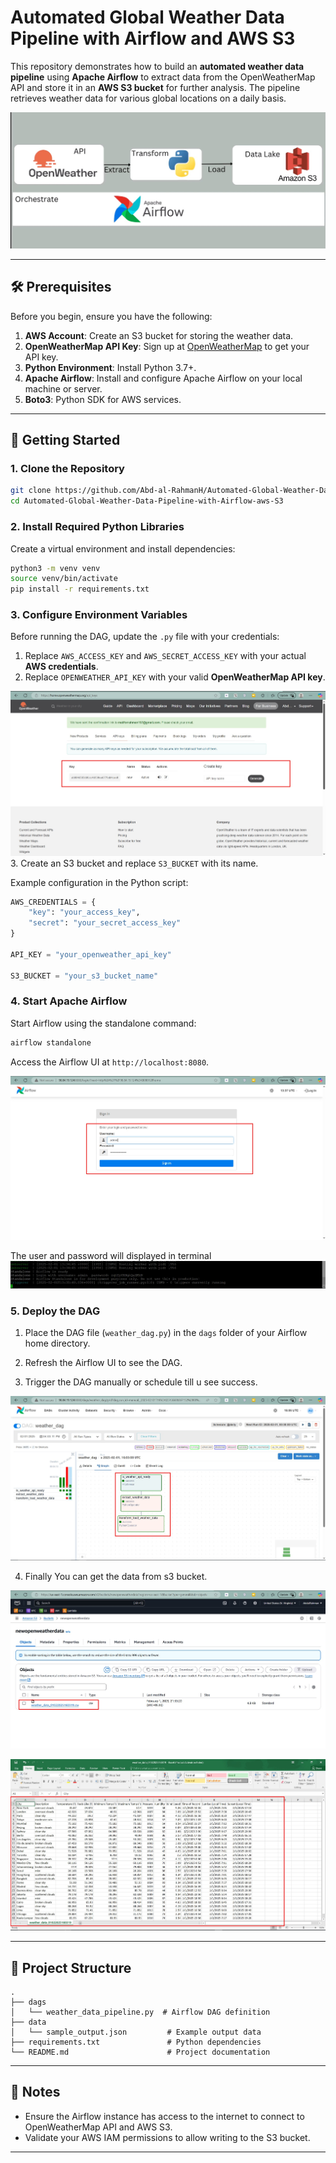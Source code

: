 # Automated Global Weather Data Pipeline with Airflow and AWS S3

This repository demonstrates how to build an **automated weather data pipeline** using **Apache Airflow** to extract data from the OpenWeatherMap API and store it in an **AWS S3 bucket** for further analysis. The pipeline retrieves weather data for various global locations on a daily basis.

![](images/1.jpg)

---

## 🛠 Prerequisites

Before you begin, ensure you have the following:

1. **AWS Account**: Create an S3 bucket for storing the weather data.
2. **OpenWeatherMap API Key**: Sign up at [OpenWeatherMap](https://openweathermap.org/api) to get your API key.
3. **Python Environment**: Install Python 3.7+.
4. **Apache Airflow**: Install and configure Apache Airflow on your local machine or server.
5. **Boto3**: Python SDK for AWS services.

---

## 🚀 Getting Started

### 1. Clone the Repository
```bash
git clone https://github.com/Abd-al-RahmanH/Automated-Global-Weather-Data-Pipeline-with-Airflow-aws-S3.git
cd Automated-Global-Weather-Data-Pipeline-with-Airflow-aws-S3
```

### 2. Install Required Python Libraries

Create a virtual environment and install dependencies:
```bash
python3 -m venv venv
source venv/bin/activate
pip install -r requirements.txt
```

### 3. Configure Environment Variables

Before running the DAG, update the `.py` file with your credentials:

1. Replace `AWS_ACCESS_KEY` and `AWS_SECRET_ACCESS_KEY` with your actual **AWS credentials**.
2. Replace `OPENWEATHER_API_KEY` with your valid **OpenWeatherMap API key**.

![](images/Screenshot_63.jpg)
3. Create an S3 bucket and replace `S3_BUCKET` with its name.

Example configuration in the Python script:
```python
AWS_CREDENTIALS = {
    "key": "your_access_key",
    "secret": "your_secret_access_key"
}

API_KEY = "your_openweather_api_key"

S3_BUCKET = "your_s3_bucket_name"
```

### 4. Start Apache Airflow

Start Airflow using the standalone command:
```bash
airflow standalone
```

Access the Airflow UI at `http://localhost:8080`.

![](images/Screenshot_62.jpg)

The user and password will displayed in terminal
![](images/Screenshot_61.jpg)



### 5. Deploy the DAG

1. Place the DAG file (`weather_dag.py`) in the `dags` folder of your Airflow home directory.
2. Refresh the Airflow UI to see the DAG.


3. Trigger the DAG manually or schedule till u see success.

![](images/Screenshot_68.jpg)

4. Finally You can get the data from s3 bucket.

![](images/Screenshot_67.jpg)

![](images/Screenshot_66.jpg)



---

## 📂 Project Structure
```plaintext
.
├── dags
│   └── weather_data_pipeline.py  # Airflow DAG definition
├── data
│   └── sample_output.json         # Example output data
├── requirements.txt               # Python dependencies
└── README.md                      # Project documentation
```

---

## 🔑 Notes

- Ensure the Airflow instance has access to the internet to connect to OpenWeatherMap API and AWS S3.
- Validate your AWS IAM permissions to allow writing to the S3 bucket.

---